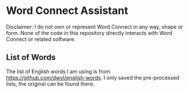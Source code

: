 # Word Connect Assistant

Disclaimer: I do not own or represent Word Connect in any way, shape or form. None of the code in this repository directly interacts with Word Connect or related software. 

## List of Words

The list of English words I am using is from https://github.com/dwyl/english-words. I only saved the pre-processed lists, the original can be found there.

